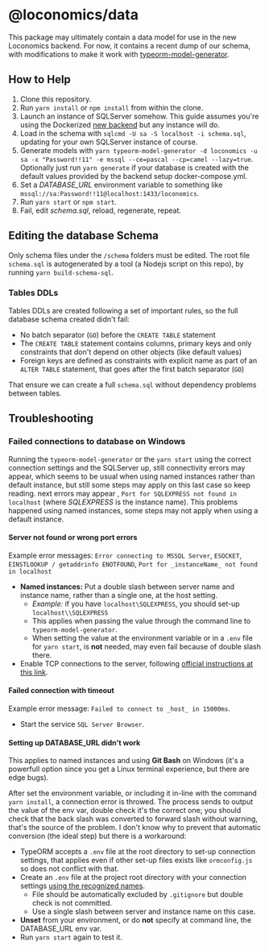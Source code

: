 # @loconomics/data

This package may ultimately contain a data model for use in the new Loconomics backend. For now, it contains a recent dump of our schema, with modifications to make it work with [typeorm-model-generator](https://github.com/Kononnable/typeorm-model-generator).

## How to Help

1. Clone this repository.
2. Run `yarn install` or `npm install` from within the clone.
3. Launch an instance of SQLServer somehow. This guide assumes you're using the Dockerized [new backend](https://github.com/loconomics/loconomics-backend) but any instance will do.
4. Load in the schema with `sqlcmd -U sa -S localhost -i schema.sql`, updating for your own SQLServer instance of course.
5. Generate models with `yarn typeorm-model-generator -d loconomics -u sa -x "Password!!11" -e mssql --ce=pascal --cp=camel --lazy=true`. Optionally just run `yarn generate` if your database is created with the default values provided by the backend setup docker-compose.yml.
6. Set a _DATABASE_URL_ environment variable to something like `mssql://sa:Password!!11@localhost:1433/loconomics`.
7. Run `yarn start` or `npm start`.
8. Fail, edit _schema.sql_, reload, regenerate, repeat.

## Editing the database Schema

Only schema files under the `/schema` folders must be edited.
The root file `schema.sql` is autogenerated by a tool (a Nodejs script on this repo), by running `yarn build-schema-sql`.

### Tables DDLs

Tables DDLs are created following a set of important rules, so the full database schema created didn't fail:
- No batch separator (`GO`) before the `CREATE TABLE` statement
- The `CREATE TABLE` statement contains columns, primary keys and only constraints that don't depend on other objects (like default values)
- Foreign keys are defined as constraints with explicit name as part of an `ALTER TABLE` statement, that goes after the first batch separator (`GO`)

That ensure we can create a full `schema.sql` without dependency problems between tables.

## Troubleshooting

### Failed connections to database on Windows

Running the `typeorm-model-generator` or the `yarn start` using the correct connection settings and the SQLServer up, still connectivity errors may appear, which seems to be usual when using named instances rather than default instance, but still some steps may apply on this last case so keep reading.
 next errors may appear , `Port for SQLEXPRESS not found in localhost` (where *SQLEXPRESS* is the instance name). This problems happened using named instances, some steps may not apply when using a default instance.

#### Server not found or wrong port errors

Example error messages: `Error connecting to MSSQL Server`, `ESOCKET`, `EINSTLOOKUP / getaddrinfo ENOTFOUND`, `Port for _instanceName_ not found in localhost`
- **Named instances:** Put a double slash between server name and instance name, rather than a single one, at the host setting.
  - *Example:* if you have `localhost\SQLEXPRESS`, you should set-up `localhost\\SQLEXPRESS`
  - This applies when passing the value through the command line to `typeorm-model-generator`.
  - When setting the value at the environment variable or in a `.env` file for `yarn start`, is **not** needed, may even fail because of double slash there.
- Enable TCP connections to the server, following [official instructions at this link](https://docs.microsoft.com/en-us/previous-versions/visualstudio/visual-studio-2008/bb909712(v=vs.90)).

#### Failed connection with timeout

Example error message: `Failed to connect to _host_ in 15000ms`.
- Start the service `SQL Server Browser`.

#### Setting up DATABASE_URL didn't work
This applies to named instances and using **Git Bash** on Windows (it's a powerfull option since you get a Linux terminal experience, but there are edge bugs).

After set the environment variable, or including it in-line with the command `yarn install`, a connection error is throwed. The process sends to output the value of the env var, double check it's the correct one; you should check that the back slash was converted to forward slash without warning, that's the source of the problem. I don't know why to prevent that automatic conversion (the ideal step) but there is a workaround:
- TypeORM accepts a `.env` file at the root directory to set-up connection settings, that applies even if other set-up files exists like `ormconfig.js` so does not conflict with that.
- Create an `.env` file at the project root directory with your connection settings [using the recognized names](https://github.com/typeorm/typeorm/blob/7985e2e992842e8a501f315ef44c77b3d188fd64/docs/using-ormconfig.md#using-environment-variables).
  - File should be automatically excluded by `.gitignore` but double check is not committed.
  - Use a single slash between server and instance name on this case.
- **Unset** from your environment, or do **not** specify at command line, the DATABASE_URL env var.
- Run `yarn start` again to test it.
